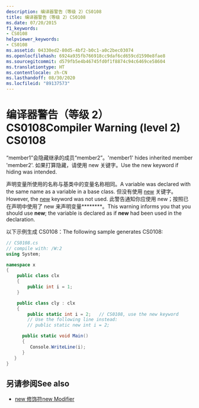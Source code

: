 ```yaml
---
description: 编译器警告（等级 2）CS0108
title: 编译器警告（等级 2）CS0108
ms.date: 07/20/2015
f1_keywords:
- CS0108
helpviewer_keywords:
- CS0108
ms.assetid: 04330ed2-80d5-4bf2-b0c1-a0c2bec03074
ms.openlocfilehash: 6924a935fb766918cc9daf6cd659cd1590e8fae8
ms.sourcegitcommit: d579fb5e4b46745fd0f1f8874c94c6469ce58604
ms.translationtype: HT
ms.contentlocale: zh-CN
ms.lasthandoff: 08/30/2020
ms.locfileid: "89137573"
---
```

# <a name="compiler-warning-level-2-cs0108"></a><span data-ttu-id="9a702-103">编译器警告（等级 2）CS0108</span><span class="sxs-lookup"><span data-stu-id="9a702-103">Compiler Warning (level 2) CS0108</span></span>

<span data-ttu-id="9a702-104">“member1”会隐藏继承的成员“member2”。</span><span class="sxs-lookup"><span data-stu-id="9a702-104">'member1' hides inherited member 'member2'.</span></span> <span data-ttu-id="9a702-105">如果打算隐藏，请使用 new 关键字。</span><span class="sxs-lookup"><span data-stu-id="9a702-105">Use the new keyword if hiding was intended.</span></span>

 <span data-ttu-id="9a702-106">声明变量所使用的名称与基类中的变量名称相同。</span><span class="sxs-lookup"><span data-stu-id="9a702-106">A variable was declared with the same name as a variable in a base class.</span></span> <span data-ttu-id="9a702-107">但没有使用 [new](../keywords/new-modifier.md) 关键字。</span><span class="sxs-lookup"><span data-stu-id="9a702-107">However, the [new](../keywords/new-modifier.md) keyword was not used.</span></span> <span data-ttu-id="9a702-108">此警告通知你应使用 new；按照已在声明中使用了 new 来声明变量\*\*\*\*\*\*\*\*。</span><span class="sxs-lookup"><span data-stu-id="9a702-108">This warning informs you that you should use **new**; the variable is declared as if **new** had been used in the declaration.</span></span>

 <span data-ttu-id="9a702-109">以下示例生成 CS0108：</span><span class="sxs-lookup"><span data-stu-id="9a702-109">The following sample generates CS0108:</span></span>

```csharp
// CS0108.cs
// compile with: /W:2
using System;

namespace x
{
    public class clx
    {
        public int i = 1;
    }

    public class cly : clx
    {
        public static int i = 2;   // CS0108, use the new keyword
        // Use the following line instead:
        // public static new int i = 2;

      public static void Main()
      {
         Console.WriteLine(i);
      }
   }
}
```

## <a name="see-also"></a><span data-ttu-id="9a702-110">另请参阅</span><span class="sxs-lookup"><span data-stu-id="9a702-110">See also</span></span>

- [<span data-ttu-id="9a702-111">new 修饰符</span><span class="sxs-lookup"><span data-stu-id="9a702-111">new Modifier</span></span>](../keywords/new-modifier.md)
